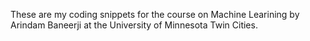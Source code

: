 These are my coding snippets for the course on Machine Learining by Arindam Baneerji at the University of Minnesota Twin
Cities. 

